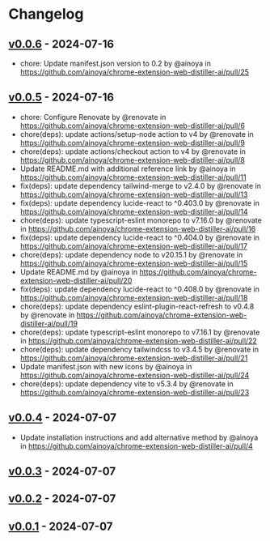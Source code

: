 # Changelog

## [v0.0.6](https://github.com/ainoya/chrome-extension-web-distiller-ai/compare/v0.0.5...v0.0.6) - 2024-07-16
- chore: Update manifest.json version to 0.2 by @ainoya in https://github.com/ainoya/chrome-extension-web-distiller-ai/pull/25

## [v0.0.5](https://github.com/ainoya/chrome-extension-web-distiller-ai/compare/v0.0.4...v0.0.5) - 2024-07-16
- chore: Configure Renovate by @renovate in https://github.com/ainoya/chrome-extension-web-distiller-ai/pull/6
- chore(deps): update actions/setup-node action to v4 by @renovate in https://github.com/ainoya/chrome-extension-web-distiller-ai/pull/9
- chore(deps): update actions/checkout action to v4 by @renovate in https://github.com/ainoya/chrome-extension-web-distiller-ai/pull/8
- Update README.md with additional reference link by @ainoya in https://github.com/ainoya/chrome-extension-web-distiller-ai/pull/11
- fix(deps): update dependency tailwind-merge to v2.4.0 by @renovate in https://github.com/ainoya/chrome-extension-web-distiller-ai/pull/13
- fix(deps): update dependency lucide-react to ^0.403.0 by @renovate in https://github.com/ainoya/chrome-extension-web-distiller-ai/pull/14
- chore(deps): update typescript-eslint monorepo to v7.16.0 by @renovate in https://github.com/ainoya/chrome-extension-web-distiller-ai/pull/16
- fix(deps): update dependency lucide-react to ^0.404.0 by @renovate in https://github.com/ainoya/chrome-extension-web-distiller-ai/pull/17
- chore(deps): update dependency node to v20.15.1 by @renovate in https://github.com/ainoya/chrome-extension-web-distiller-ai/pull/15
- Update README.md by @ainoya in https://github.com/ainoya/chrome-extension-web-distiller-ai/pull/20
- fix(deps): update dependency lucide-react to ^0.408.0 by @renovate in https://github.com/ainoya/chrome-extension-web-distiller-ai/pull/18
- chore(deps): update dependency eslint-plugin-react-refresh to v0.4.8 by @renovate in https://github.com/ainoya/chrome-extension-web-distiller-ai/pull/19
- chore(deps): update typescript-eslint monorepo to v7.16.1 by @renovate in https://github.com/ainoya/chrome-extension-web-distiller-ai/pull/22
- chore(deps): update dependency tailwindcss to v3.4.5 by @renovate in https://github.com/ainoya/chrome-extension-web-distiller-ai/pull/21
- Update manifest.json with new icons by @ainoya in https://github.com/ainoya/chrome-extension-web-distiller-ai/pull/24
- chore(deps): update dependency vite to v5.3.4 by @renovate in https://github.com/ainoya/chrome-extension-web-distiller-ai/pull/23

## [v0.0.4](https://github.com/ainoya/chrome-extension-web-distiller-ai/compare/v0.0.3...v0.0.4) - 2024-07-07
- Update installation instructions and add alternative method by @ainoya in https://github.com/ainoya/chrome-extension-web-distiller-ai/pull/4

## [v0.0.3](https://github.com/ainoya/chrome-extension-web-distiller-ai/compare/v0.0.2...v0.0.3) - 2024-07-07

## [v0.0.2](https://github.com/ainoya/chrome-extension-web-distiller-ai/compare/v0.0.1...v0.0.2) - 2024-07-07

## [v0.0.1](https://github.com/ainoya/chrome-extension-web-distiller-ai/commits/v0.0.1) - 2024-07-07
